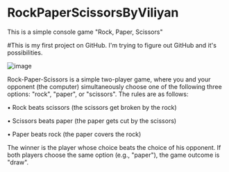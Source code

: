 # RockPaperScissorsByViliyan
This is a simple console game "Rock, Paper, Scissors"

#This is my first project on GitHub. I'm trying to figure out GitHub and it's possibilities.

![image](https://github.com/ViliyanYordanov/RockPaperScissorsByViliyan/assets/149067711/1264068f-4fa6-4beb-9047-c51ce0accdc1)

Rock-Paper-Scissors is a simple two-player game, where you and your opponent (the computer) simultaneously choose one of the following three options: "rock", "paper", or "scissors". The rules are as follows: 

•	Rock beats scissors (the scissors get broken by the rock) 

•	Scissors beats paper (the paper gets cut by the scissors) 

•	Paper beats rock (the paper covers the rock) 

The winner is the player whose choice beats the choice of his opponent. If both players choose the same option (e.g., "paper"), the game outcome is "draw".
